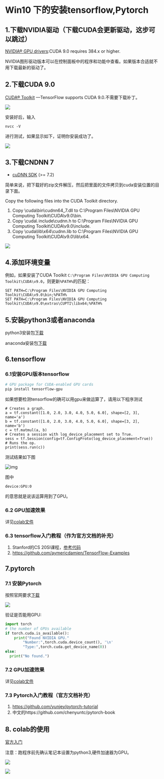 # Win10 下的安装tensorflow,Pytorch

## 1.下载NVIDIA驱动（下载CUDA会更新驱动，这步可以跳过）

[NVIDIA® GPU drivers](https://www.nvidia.com/drivers):CUDA 9.0 requires 384.x or higher.

NVIDIA图形驱动版本可以在控制面板中的程序和功能中查看。如果版本合适就不用下载最新的驱动了。

## 2.下载CUDA 9.0

[CUDA® Toolkit](https://developer.nvidia.com/cuda-zone) —TensorFlow supports CUDA 9.0.不需要下载补丁。

![](img/cuda.png)

安装好后，输入

```text
nvcc -V
```

进行测试，如果显示如下，证明你安装成功了。

![](./img/v2-05e75eb18d743003098a88b898611926_r.jpg)

## 3.下载CNDNN 7

- [cuDNN SDK](https://developer.nvidia.com/cudnn) (>= 7.2)

简单来说，把下载好的zip文件解压，然后把里面的文件拷贝到cuda安装位置的目录下面。

Copy the following files into the CUDA Toolkit directory.

1. Copy <installpath>\cuda\bin\cudnn64_7.dll to C:\Program Files\NVIDIA GPU Computing Toolkit\CUDA\v9.0\bin.
2. Copy <installpath>\cuda\ include\cudnn.h to C:\Program Files\NVIDIA GPU Computing Toolkit\CUDA\v9.0\include.
3. Copy <installpath>\cuda\lib\x64\cudnn.lib to C:\Program Files\NVIDIA GPU Computing Toolkit\CUDA\v9.0\lib\x64.

![](./img\cudnn2.png)

## 4.添加环境变量

例如，如果安装了CUDA Toolkit `C:\Program Files\NVIDIA GPU Computing Toolkit\CUDA\v9.0`，则更新`%PATH%`的匹配：

```
SET PATH=C:\Program Files\NVIDIA GPU Computing Toolkit\CUDA\v9.0\bin;%PATH%
SET PATH=C:\Program Files\NVIDIA GPU Computing Toolkit\CUDA\v9.0\extras\CUPTI\libx64;%PATH%
```

## 5.安装python3或者anaconda

python3安装包[下载](https://www.python.org/downloads/)

anaconda安装包[下载](https://www.anaconda.com/download/)

## 6.tensorflow

### 6.1安装GPU版本tensorflow

```bash
# GPU package for CUDA-enabled GPU cards
pip install tensorflow-gpu
```

如果想要检测tensorflow的确可以用gpu来做运算了，请用以下程序测试

```text
# Creates a graph.
a = tf.constant([1.0, 2.0, 3.0, 4.0, 5.0, 6.0], shape=[2, 3], name='a')
b = tf.constant([1.0, 2.0, 3.0, 4.0, 5.0, 6.0], shape=[3, 2], name='b')
c = tf.matmul(a, b)
# Creates a session with log_device_placement set to True.
sess = tf.Session(config=tf.ConfigProto(log_device_placement=True))
# Runs the op.
print(sess.run(c))
```

测试结果如下图

![img](./img/v2-6103fe10c00de00fa3ee07a18b2f0106_hd.jpg)

图中

```text
device:GPU:0
```

的意思就是说该运算用到了GPU。

### 6.2 GPU加速效果

详见[colab文件](https://colab.research.google.com/gist/xiao-keeplearning/7afb24fcb6bd273f42aae2b4f23d8675)

### 6.3 tensorflow入门教程（作为官方文档的补充）

1. Stanford的CS 20SI课程，[参考代码](https://github.com/chiphuyen/stanford-tensorflow-tutorials)
2. https://github.com/aymericdamien/TensorFlow-Examples

## 7.pytorch

### 7.1 安装Pytorch

按照官网要求[下载](https://pytorch.org/get-started/locally/)

![](./img\pytorch下载.PNG)



验证是否能用GPU:

```python
import torch
# the number of GPUs available
if torch.cuda.is_available():
    print("Found NVIDIA GPU."
        "Number:",torch.cuda.device_count(), '\n'
        "Type:",torch.cuda.get_device_name(0))
else:
  print("No found.")
```

### 7.2 GPU加速效果

详见[colab文件](https://colab.research.google.com/gist/xiao-keeplearning/7afb24fcb6bd273f42aae2b4f23d8675)

### 7.3 Pytorch入门教程（官方文档补充）

1. https://github.com/yunjey/pytorch-tutorial
2. 中文的https://github.com/chenyuntc/pytorch-book

## 8. colab的使用

[官方入门](https://colab.research.google.com/notebooks/welcome.ipynb)

注意：跑程序前先确认笔记本设置为python3,硬件加速器为GPU。

![](./img\colab1.PNG)

![](./img/colab2.PNG)

